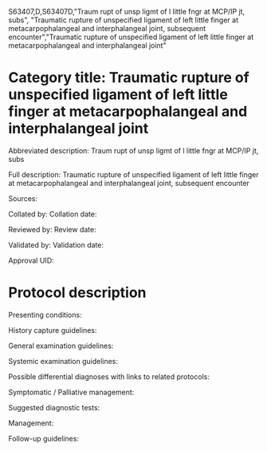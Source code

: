 S63407,D,S63407D,"Traum rupt of unsp ligmt of l little fngr at MCP/IP jt, subs", "Traumatic rupture of unspecified ligament of left little finger at metacarpophalangeal and interphalangeal joint, subsequent encounter","Traumatic rupture of unspecified ligament of left little finger at metacarpophalangeal and interphalangeal joint"
# Category title: Traumatic rupture of unspecified ligament of left little finger at metacarpophalangeal and interphalangeal joint

Abbreviated description: Traum rupt of unsp ligmt of l little fngr at MCP/IP jt, subs

Full description: Traumatic rupture of unspecified ligament of left little finger at metacarpophalangeal and interphalangeal joint, subsequent encounter

Sources:

Collated by:
Collation date:

Reviewed by:
Review date:

Validated by:
Validation date:

Approval UID:

# Protocol description

Presenting conditions:

History capture guidelines:

General examination guidelines:

Systemic examination guidelines:

Possible differential diagnoses with links to related protocols:

Symptomatic / Palliative management:

Suggested diagnostic tests:

Management:

Follow-up guidelines:
